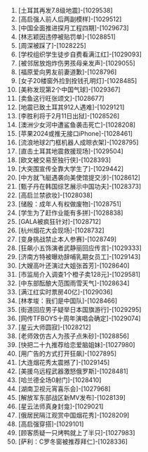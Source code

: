 
1. [土耳其再发7.8级地震]-[1029538]
1. [高启强人前人后两副模样]-[1029512]
1. [中国全面推进探月工程四期]-[1029673]
1. [林志颖因违停被贴罚单]-[1028851]
1. [周深被踩了]-[1028225]
1. [学校组织学生徒步自费看满江红]-[1029093]
1. [被邻居放炮炸伤男孩母亲发声]-[1029055]
1. [福原爱向男友前妻道歉]-[1028796]
1. [女子20楼窗外捡到拴钱孔明灯]-[1028485]
1. [美称发现第2个中国气球]-[1029367]
1. [卖鱼这行旺张颂文]-[1028677]
1. [地震已致土耳其912人遇难]-[1029121]
1. [李胜利将于2月11日出狱]-[1028526]
1. [澳洲少女河中遭鲨鱼袭击死亡]-[1028208]
1. [苹果2024或推无接口iPhone]-[1028461]
1. [流浪地球2门框机器人成晾衣架]-[1028795]
1. [直击土耳其地震救援现场]-[1029504]
1. [欧文被交易至独行侠]-[1028393]
1. [大突围宣传全靠大学生了]-[1029442]
1. [中方就飞艇遇袭向美使馆提交涉]-[1028612]
1. [甄子丹在韩国综艺展示中国功夫]-[1028373]
1. [高启兰禁欲妆]-[1028038]
1. [储殷：成年人有权做废物]-[1028751]
1. [学生为了赶作业能有多拼]-[1028838]
1. [GALA被疯狂针对]-[1028712]
1. [杭州烟花大会现场]-[1028732]
1. [变身挑战禁止本人参赛]-[1028749]
1. [狂飙小五饰演者武静丽回应传言]-[1029333]
1. [济南方特被曝劝辞哺乳期女员工]-[1029143]
1. [大嫂高叶还演过大姐张首芳]-[1028640]
1. [市监局介入调查1个橙子卖128元]-[1029581]
1. [中东部酝酿大范围雨雪天气]-[1028634]
1. [满江红实时票房40亿]-[1029036]
1. [林孝埈：我们是中国队]-[1028466]
1. [街道回应男子疑举日本国旗游行]-[1029295]
1. [网传TFBOYS十周年演唱会确定]-[1029074]
1. [星云大师圆寂]-[1028212]
1. [老师效仿古人为孩子点朱砂]-[1028856]
1. [快把二十九推荐给恋爱脑姐妹]-[1027980]
1. [用广告的方式打开狂飙]-[1027895]
1. [大连烟花秀太震撼了]-[1029145]
1. [美援乌远程武器激怒俄罗斯]-[1028481]
1. [哈兰德全场0射门]-[1028410]
1. [湖南卫视元宵喜乐会]-[1027968]
1. [解放军东部战区新MV发布]-[1028139]
1. [星云法师真身封龛]-[1029021]
1. [俄居民隔江观赏中国烟花秀]-[1028209]
1. [高启强穿搭]-[1029101]
1. [顾客质疑一只烤鸭就上了半只]-[1027983]
1. [萨利：C罗冬窗被推荐拜仁]-[1028336]